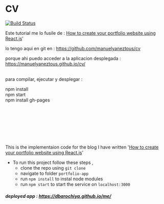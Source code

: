 # CV
[![Build Status](https://travis-ci.org/dbarochiya/me.svg?branch=master)](https://travis-ci.org/dbarochiya/me)





Este tutorial me lo fusile de : 
[How to create your portfolio website using React.js](https://medium.freecodecamp.org/portfolio-app-using-react-618814e35843)'



lo tengo aqui en git en : https://github.com/manuelyaneztous/cv

porque ahi puedo acceder a la aplicacion desplegada : https://manuelyaneztous.github.io/cv/


<br>
para compilar, ejecutar y desplegar :

npm install <br>
npm start <br>
npm install gh-pages 




<br><br><br><br><br><br>

This is the implementaion code for the blog I have written '[How to create your portfolio website using React.js](https://medium.freecodecamp.org/portfolio-app-using-react-618814e35843)'
- To run this project follow these steps , 
  - clone the repo using `git clone`
  - navigate to folder `portfolio-app`
  - run `npm install` to instal node modules
  - run `npm start` to start the service on `localhost:3000`
    
##### deployed app : https://dbarochiya.github.io/me/
